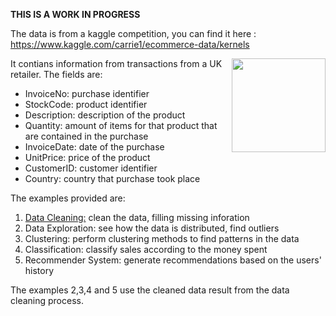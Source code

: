 **THIS IS A WORK IN PROGRESS**


The data is from a kaggle competition, you can find it here : https://www.kaggle.com/carrie1/ecommerce-data/kernels  

<div>
<img src="https://cdn.pixabay.com/photo/2016/09/30/19/10/ecommerce-1706103_1280.png" width="150" align="right"/>
</div>

It contians information from transactions from a UK retailer. The fields are: 
- InvoiceNo: purchase identifier
- StockCode: product identifier
- Description: description of the product
- Quantity: amount of items for that product that are contained in the purchase
- InvoiceDate: date of the purchase
- UnitPrice: price of the product
- CustomerID: customer identifier 
- Country: country that purchase took place

The examples provided are: 

1. [Data Cleaning:](data_cleaning.ipynb) clean the data, filling missing inforation
2. Data Exploration: see how the data is distributed, find outliers  
3. Clustering: perform clustering methods to find patterns in the data
4. Classification: classify sales according to the money spent 
5. Recommender System: generate recommendations based on the users' history 

The examples 2,3,4 and 5 use the cleaned data result from the data cleaning process.

